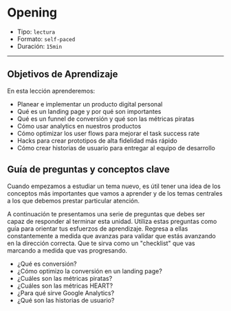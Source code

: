 # Opening

- Tipo: `lectura`
- Formato: `self-paced`
- Duración: `15min`

***

## Objetivos de Aprendizaje

En esta lección aprenderemos:

- Planear e implementar un producto digital personal
- Qué es un landing page y por qué son importantes
- Qué es un funnel de conversión y qué son las métricas piratas
- Cómo usar analytics en nuestros productos
- Cómo optimizar los user flows para mejorar el task success rate
- Hacks para crear prototipos de alta fidelidad más rápido
- Cómo crear historias de usuario para entregar al equipo de desarrollo

## Guía de preguntas y conceptos clave

Cuando empezamos a estudiar un tema nuevo, es útil tener una idea de los
conceptos más importantes que vamos a aprender y de los temas centrales
a los que debemos prestar particular atención.

A continuación te presentamos una serie de preguntas que debes ser capaz de
responder al terminar esta unidad. Utiliza estas preguntas como guía para
orientar tus esfuerzos de aprendizaje. Regresa a ellas constantemente a
medida que avanzas para validar que estás avanzando en la dirección correcta.
Que te sirva como un "checklist" que vas marcando a medida que vas progresando.

- ¿Qué es conversión?
- ¿Cómo optimizo la conversión en un landing page?
- ¿Cuáles son las métricas piratas?
- ¿Cuáles son las métricas HEART?
- ¿Para qué sirve Google Analytics?
- ¿Qué son las historias de usuario?